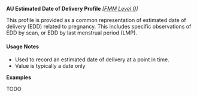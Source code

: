 **AU Estimated Date of Delivery Profile** *[[FMM Level 0](guidance.html)]*

This profile is provided as a common representation of estimated date of delivery (EDD) related to pregnancy.
This includes specific observations of EDD by scan, or EDD by last menstrual period (LMP).

#### Usage Notes
* Used to record an estimated date of delivery at a point in time.
* Value is typically a date only

**Examples**

TODO

